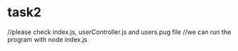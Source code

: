 # task2

//please check index.js, userController.js and users.pug file
//we can run the program with node index.js
